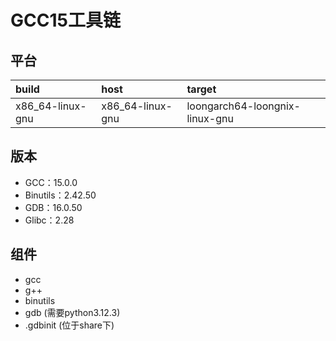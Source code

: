 # GCC15工具链

## 平台

| build            | host             | target                         |
| :--------------- | :--------------- | :----------------------------- |
| x86_64-linux-gnu | x86_64-linux-gnu | loongarch64-loongnix-linux-gnu |

## 版本

- GCC：15.0.0
- Binutils：2.42.50
- GDB：16.0.50
- Glibc：2.28

## 组件

- gcc
- g++
- binutils
- gdb (需要python3.12.3)
- .gdbinit (位于share下)
